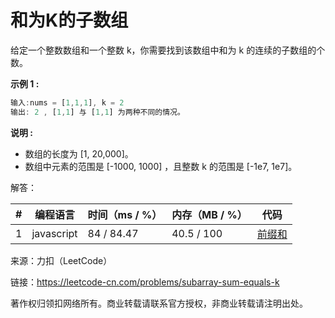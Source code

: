 # 和为K的子数组

给定一个整数数组和一个整数 k，你需要找到该数组中和为 k 的连续的子数组的个数。

**示例 1 :**

``` javascript
输入:nums = [1,1,1], k = 2
输出: 2 , [1,1] 与 [1,1] 为两种不同的情况。
```

**说明 :**

- 数组的长度为 [1, 20,000]。
- 数组中元素的范围是 [-1000, 1000] ，且整数 k 的范围是 [-1e7, 1e7]。

解答：

**#**|**编程语言**|**时间（ms / %）**|**内存（MB / %）**|**代码**
--|--|--|--|--
1|javascript|84 / 84.47|40.5 / 100|[前缀和](./javascript/ac_v1.js)

来源：力扣（LeetCode）

链接：https://leetcode-cn.com/problems/subarray-sum-equals-k

著作权归领扣网络所有。商业转载请联系官方授权，非商业转载请注明出处。
